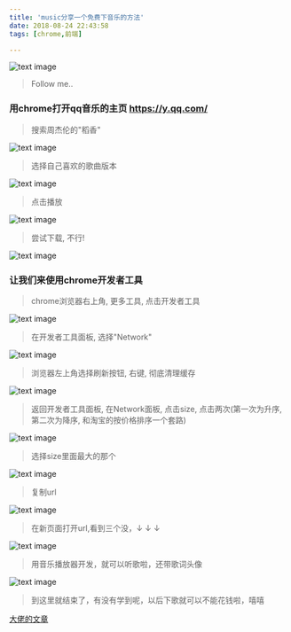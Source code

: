 ```yaml
---
title: 'music分享一个免费下音乐的方法'
date: 2018-08-24 22:43:58
tags: [chrome,前端]

---
```

![text image](music/16848987_p0_master1200.jpg)
> Follow me..

<!--more-->

### 用chrome打开qq音乐的主页 https://y.qq.com/

> 搜索周杰伦的"稻香"
  
![text image](music/3203841-57a38dd23fab049b.webp)

> 选择自己喜欢的歌曲版本
  
![text image](music/3203841-caa4078fa6e61285.webp)

> 点击播放

![text image](music/3203841-d15a73c4baa3d922.webp)

> 尝试下载, 不行!

![text image](music/3203841-b0266d14357f9a5e.webp)

### 让我们来使用chrome开发者工具

> chrome浏览器右上角, 更多工具, 点击开发者工具

![text image](music/3203841-2847c991acd7a495.webp)

> 在开发者工具面板, 选择"Network"

![text image](music/3203841-c7a6a291a87edfa9.webp)

> 浏览器左上角选择刷新按钮, 右键, 彻底清理缓存

![text image](music/3203841-aded7b96ea8bba5d.webp)

> 返回开发者工具面板, 在Network面板, 点击size, 点击两次(第一次为升序, 第二次为降序, 和淘宝的按价格排序一个套路)

![text image](music/3203841-c18b88194fb20b8f.webp)

> 选择size里面最大的那个

![text image](music/3203841-8520b84916db6466.webp)

> 复制url

![text image](music/3203841-b2cc1e4ef1f32ea7.webp)

> 在新页面打开url,看到三个没，↓ ↓ ↓
  
![text image](music/3203841-8c82c1567e4f66d9.webp)

> 用音乐播放器开发，就可以听歌啦，还带歌词头像

![text image](music/3203841-e83a61258c01ecc0.webp)


> 到这里就结束了，有没有学到呢，以后下歌就可以不能花钱啦，嘻嘻



[大佬的文章](https://www.jianshu.com/p/b6eb3162770e)


